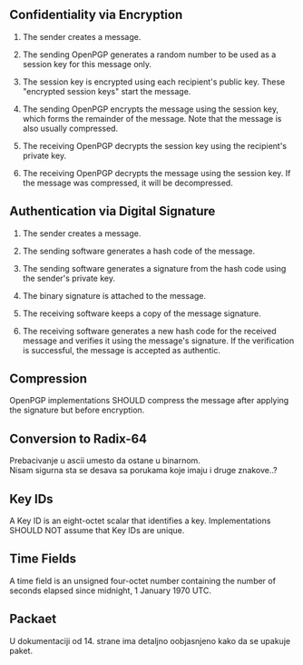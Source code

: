 ## Confidentiality via Encryption

1.  The sender creates a message.

2.  The sending OpenPGP generates a random number to be used as a
       session key for this message only.

3.  The session key is encrypted using each recipient's public key.
       These "encrypted session keys" start the message.
 
4.  The sending OpenPGP encrypts the message using the session key,
       which forms the remainder of the message.  Note that the message
       is also usually compressed.

5.  The receiving OpenPGP decrypts the session key using the
       recipient's private key.

6.  The receiving OpenPGP decrypts the message using the session key.
       If the message was compressed, it will be decompressed.  
       


## Authentication via Digital Signature

1.  The sender creates a message.

2.  The sending software generates a hash code of the message.

3.  The sending software generates a signature from the hash code
   using the sender's private key.

4.  The binary signature is attached to the message.

5.  The receiving software keeps a copy of the message signature.

6.  The receiving software generates a new hash code for the received
   message and verifies it using the message's signature.  If the
   verification is successful, the message is accepted as authentic.  
   
   
## Compression 

OpenPGP implementations SHOULD compress the message after applying
   the signature but before encryption.
   
   
## Conversion to Radix-64 
Prebacivanje u ascii umesto da ostane u binarnom.  
Nisam sigurna sta se desava sa porukama koje imaju i druge znakove..?  



## Key IDs

A Key ID is an eight-octet scalar that identifies a key.
    Implementations SHOULD NOT assume that Key IDs are unique.   


## Time Fields

   A time field is an unsigned four-octet number containing the number
   of seconds elapsed since midnight, 1 January 1970 UTC.


## Packaet 

U dokumentaciji od 14. strane ima detaljno oobjasnjeno kako da se upakuje paket.
   
   

   

   
   
   
   
   
   
   
   
   
   
   
   
   
   
   
   
   
   
   
   
   
   
   
